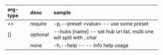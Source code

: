 arg-type|desc|sample
:--|:--|:--|
<>|require|-p,--preset \<value> -- use some preset
[]|optional|--hubs [name] -- set hub url list. multi one will split with , char
&nbsp;|none|-h,--help -- -- info help usage
